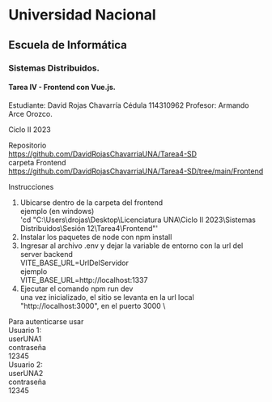 # Universidad Nacional 
## Escuela de Informática 
### Sistemas Distribuidos.

#### Tarea IV - Frontend con Vue.js.

Estudiante: 
David Rojas Chavarría
Cédula
114310962
Profesor:
Armando Arce Orozco.

Ciclo II 2023

Repositorio \
    https://github.com/DavidRojasChavarriaUNA/Tarea4-SD \
	carpeta Frontend \
	https://github.com/DavidRojasChavarriaUNA/Tarea4-SD/tree/main/Frontend

Instrucciones
1. Ubicarse dentro de la carpeta del frontend \
	ejemplo (en windows)\
	'cd "C:\Users\drojas\Desktop\Licenciatura UNA\Ciclo II 2023\Sistemas Distribuidos\Sesión 12\Tarea4\Frontend"'
2. Instalar los paquetes de node con npm install
3. Ingresar al archivo .env y dejar la variable de entorno con la url del server backend \
	VITE_BASE_URL=UrlDelServidor \
	ejemplo \
	VITE_BASE_URL=http://localhost:1337
4. Ejecutar el comando npm run dev \
	una vez inicializado, el sitio se levanta en la url local "http://localhost:3000", en el puerto 3000 \

Para autenticarse usar \
Usuario 1: \
userUNA1 \
contraseña \
12345 \
Usuario 2: \
userUNA2 \
contraseña \
12345
